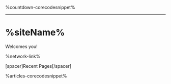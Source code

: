 %countdown-corecodesnippet%

---

# %siteName%

Welcomes you!

%network-link%

[spacer]Recent Pages[/spacer]

%articles-corecodesnippet%
